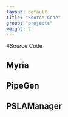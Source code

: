 ```yaml
---
layout: default
title: "Source Code"
group: "projects"
weight: 2
---
```


#Source Code

## Myria 

## PipeGen

## PSLAManager

